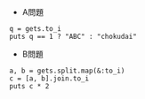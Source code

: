 - A問題
```
q = gets.to_i
puts q == 1 ? "ABC" : "chokudai"
```

- B問題
```
a, b = gets.split.map(&:to_i)
c = [a, b].join.to_i
puts c * 2
```
